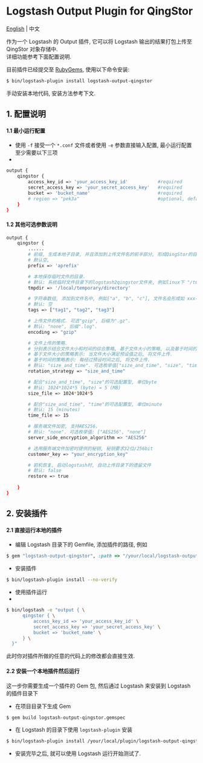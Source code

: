 # Logstash Output Plugin for QingStor

[English](/README.md) | 中文

作为一个 Logstash 的 Output 插件, 它可以将 Logstash 输出的结果打包上传至 QingStor 对象存储中.  
详细功能参考下面配置说明.  

目前插件已经提交至 [RubyGems](https://rubygems.org), 使用以下命令安装:

``` bash
$ bin/logstash-plugin install logstash-output-qingstor
```

 手动安装本地代码, 安装方法参考下文.

## 1. 配置说明

#### 1.1 最小运行配置
- 使用 `-f` 接受一个 `*.conf` 文件或者使用 `-e` 参数直接输入配置, 最小运行配置至少需要以下三项
- 
``` bash
output {
    qingstor {
        access_key_id => 'your_access_key_id'           #required 
        secret_access_key => 'your_secret_access_key'   #required  
        bucket => 'bucket_name'                         #required 
        # region => "pek3a"                             #optional, default value "pek3a"                                
    }
}
```

#### 1.2 其他可选参数说明

``` bash
output {
    qingstor {
        ......
        # 前缀, 生成本地子目录, 并且添加到上传文件名的前半部分, 形成QingStor的目录.
        # 默认空, 
        prefix => 'aprefix'

        # 本地保存临时文件的目录. 
        # 默认: 系统临时文件目录下的logstash2qingstor文件夹, 例如linux下 "/tmp/logstash2qingstor"
        tmpdir => '/local/temporary/directory' 

        # 字符串数组, 添加到文件名中, 例如["a", "b", "c"], 文件名会形成如 xxx-a-b-c-xxx.xx 
        # 默认: 空
        tags => ["tag1", "tag2", "tag3"]

        # 上传文件的格式. 可选"gzip", 后缀为".gz".
        # 默认: "none", 后缀".log".
        encoding => "gzip"

        # 文件上传的策略.
        # 分别表示结合文件大小和时间的综合策略, 基于文件大小的策略, 以及基于时间的策略.
        # 基于文件大小的策略表示: 当文件大小满足预设值之后, 将文件上传.
        # 基于时间的策略表示: 每经过预设时间之后, 将文件上传.
        # 默认: "size_and_time". 可选枚举值["size_and_time", "size", "time"].
        rotation_strategy => "size_and_time"

        # 配合"size_and_time", "size"的可选配置型, 单位byte
        # 默认: 1024*1024*5 (byte) = 5 (MB)
        size_file => 1024*1024*5

        # 配合"size_and_time", "time"的可选配置型, 单位minute
        # 默认: 15 (minutes)
        time_file => 15 

        # 服务端文件加密, 支持AES256. 
        # 默认: "none". 可选枚举值: ["AES256", "none"]
        server_side_encryption_algorithm => "AES256"

        # 选用服务端文件加密时提供的秘钥, 秘钥要求32位/256bit
        customer_key => "your_encryption_key"

        # 宕机恢复, 启动logstash时, 自动上传目录下的遗留文件
        # 默认: false
        restore => true                     
                                       
    }
}
```

## 2. 安装插件

#### 2.1 直接运行本地的插件

- 编辑 Logstash 目录下的 Gemfile, 添加插件的路径, 例如

``` ruby
$ gem "logstash-output-qingstor", :path => "/your/local/logstash-output-qingstor"
```

- 安装插件

``` bash
$ bin/logstash-plugin install --no-verify
```

- 使用插件运行
- 
``` bash
$ bin/logstash -e "output { \
      qingstor { \
          access_key_id => 'your_access_key_id' \
          secret_access_key => 'your_secret_access_key' \
          bucket => 'bucket_name' \
      } \
  }"
```

此时你对插件所做的任意的代码上的修改都会直接生效.

#### 2.2 安装一个本地插件然后运行

这一步你需要生成一个插件的 Gem 包, 然后通过 Logstash 来安装到 Logstash 的插件目录下
- 在项目目录下生成 Gem

``` bash
$ gem build logstash-output-qingstor.gemspec
```

- 在 Logstash 的目录下使用 `logstash-plugin` 安装

``` bash
$ bin/logstash-plugin install /your/local/plugin/logstash-output-qingstor.gem
```

- 安装完毕之后, 就可以使用 Logstash 运行开始测试了.
